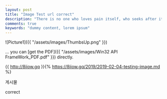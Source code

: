 ```yaml
---
layout: post
title: "Image Test url correct"
description: "There is no one who loves pain itself, who seeks after it and wants to have it, simply because it is pain..."
comments: true
keywords: "dummy content, lorem ipsum"
---
```

![Picture1]({{ "/assets/images/ThumbsUp.png" }})





... you can [get the PDF]({{ "/assets/images/Win32 API FrameWork_PDF.pdf" }}) directly.


{{ http://8iiow.gq }}{% https://8iiow.gq/2019/2019-02-04-testing-image.md %}

게시물 

correct
